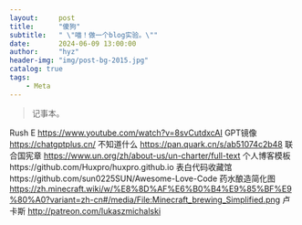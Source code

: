 ```yaml
---
layout:     post
title:      "傻狗"
subtitle:   " \"喵！做一个blog实验。\""
date:       2024-06-09 13:00:00
author:     "hyz"
header-img: "img/post-bg-2015.jpg"
catalog: true
tags:
    - Meta
---
```


> 记事本。



Rush E
https://www.youtube.com/watch?v=8svCutdxcAI
GPT镜像
https://chatgptplus.cn/
不知道什么
https://pan.quark.cn/s/ab51074c2b48
联合国宪章
https://www.un.org/zh/about-us/un-charter/full-text
个人博客模板https://github.com/Huxpro/huxpro.github.io 
表白代码收藏馆https://github.com/sun0225SUN/Awesome-Love-Code
药水酿造简化图
https://zh.minecraft.wiki/w/%E8%8D%AF%E6%B0%B4%E9%85%BF%E9%80%A0?variant=zh-cn#/media/File:Minecraft_brewing_Simplified.png
卢卡斯
http://patreon.com/lukaszmichalski
